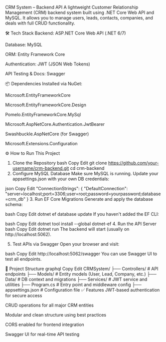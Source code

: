 CRM System – Backend API
A lightweight Customer Relationship Management (CRM) backend system built using .NET Core Web API and MySQL. It allows you to manage users, leads, contacts, companies, and deals with full CRUD functionality.

🛠 Tech Stack
Backend: ASP.NET Core Web API (.NET 6/7)

Database: MySQL

ORM: Entity Framework Core

Authentication: JWT (JSON Web Tokens)

API Testing & Docs: Swagger

📦 Dependencies
Installed via NuGet:

Microsoft.EntityFrameworkCore

Microsoft.EntityFrameworkCore.Design

Pomelo.EntityFrameworkCore.MySql

Microsoft.AspNetCore.Authentication.JwtBearer

Swashbuckle.AspNetCore (for Swagger)

Microsoft.Extensions.Configuration

⚙️ How to Run This Project
1. Clone the Repository
bash
Copy
Edit
git clone https://github.com/your-username/crm-backend.git
cd crm-backend
2. Configure MySQL Database
Make sure MySQL is running. Update your appsettings.json with your own DB credentials:

json
Copy
Edit
"ConnectionStrings": {
  "DefaultConnection": "server=localhost;port=3306;user=root;password=yourpassword;database=crm_db"
}
3. Run EF Core Migrations
Generate and apply the database schema:

bash
Copy
Edit
dotnet ef database update
If you haven't added the EF CLI:

bash
Copy
Edit
dotnet tool install --global dotnet-ef
4. Run the API Server
bash
Copy
Edit
dotnet run
The backend will start (usually on http://localhost:5062).

5. Test APIs via Swagger
Open your browser and visit:

bash
Copy
Edit
http://localhost:5062/swagger
You can use Swagger UI to test all endpoints.

📁 Project Structure
graphql
Copy
Edit
CRMSystem/
├── Controllers/       # API endpoints
├── Models/            # Entity models (User, Lead, Company, etc.)
├── Data/              # DB context and migrations
├── Services/          # JWT service and utilities
├── Program.cs         # Entry point and middleware config
├── appsettings.json   # Configuration file
✅ Features
JWT-based authentication for secure access

CRUD operations for all major CRM entities

Modular and clean structure using best practices

CORS enabled for frontend integration

Swagger UI for real-time API testing
